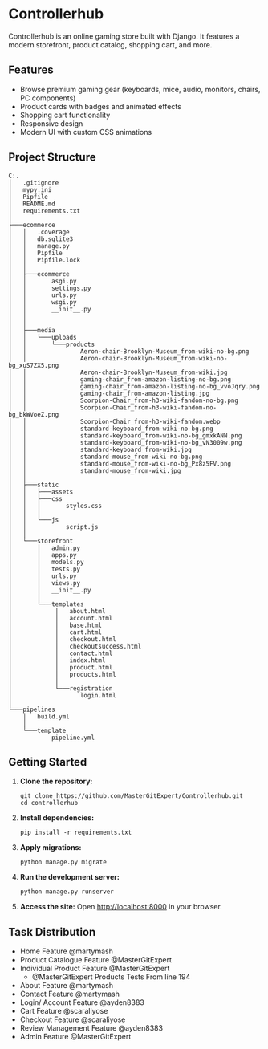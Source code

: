 # Controllerhub

Controllerhub is an online gaming store built with Django. It features a modern storefront, product catalog, shopping cart, and more.

## Features

- Browse premium gaming gear (keyboards, mice, audio, monitors, chairs, PC components)
- Product cards with badges and animated effects
- Shopping cart functionality
- Responsive design
- Modern UI with custom CSS animations

## Project Structure

```
C:.
│   .gitignore
│   mypy.ini
│   Pipfile
│   README.md
│   requirements.txt
│
├───ecommerce
│   │   .coverage
│   │   db.sqlite3
│   │   manage.py
│   │   Pipfile
│   │   Pipfile.lock
│   │
│   ├───ecommerce
│   │       asgi.py
│   │       settings.py
│   │       urls.py
│   │       wsgi.py
│   │       __init__.py
│   │   
│   │
│   ├───media
│   │   └───uploads
│   │       └───products
│   │               Aeron-chair-Brooklyn-Museum_from-wiki-no-bg.png
│   │               Aeron-chair-Brooklyn-Museum_from-wiki-no-bg_xuS7ZX5.png
│   │               Aeron-chair-Brooklyn-Museum_from-wiki.jpg
│   │               gaming-chair_from-amazon-listing-no-bg.png
│   │               gaming-chair_from-amazon-listing-no-bg_vvoJqry.png
│   │               gaming-chair_from-amazon-listing.jpg
│   │               Scorpion-Chair_from-h3-wiki-fandom-no-bg.png
│   │               Scorpion-Chair_from-h3-wiki-fandom-no-bg_bkWVoeZ.png
│   │               Scorpion-Chair_from-h3-wiki-fandom.webp
│   │               standard-keyboard_from-wiki-no-bg.png
│   │               standard-keyboard_from-wiki-no-bg_gmxkANN.png
│   │               standard-keyboard_from-wiki-no-bg_vN3009w.png
│   │               standard-keyboard_from-wiki.jpg
│   │               standard-mouse_from-wiki-no-bg.png
│   │               standard-mouse_from-wiki-no-bg_Px8z5FV.png
│   │               standard-mouse_from-wiki.jpg
│   │
│   ├───static
│   │   ├───assets
│   │   ├───css
│   │   │       styles.css
│   │   │
│   │   └───js
│   │           script.js
│   │
│   └───storefront
│       │   admin.py
│       │   apps.py
│       │   models.py
│       │   tests.py
│       │   urls.py
│       │   views.py
│       │   __init__.py
│       │
│       └───templates
│            │   about.html
│            │   account.html
│            │   base.html
│            │   cart.html
│            │   checkout.html
│            │   checkoutsuccess.html
│            │   contact.html
│            │   index.html
│            │   product.html
│            │   products.html
│            │
│            └───registration
│                   login.html   
│
└───pipelines
    │   build.yml
    │
    └───template
            pipeline.yml
```

## Getting Started

1. **Clone the repository:**
   ```
   git clone https://github.com/MasterGitExpert/Controllerhub.git
   cd controllerhub
   ```

2. **Install dependencies:**
   ```
   pip install -r requirements.txt
   ```

3. **Apply migrations:**
   ```
   python manage.py migrate
   ```

4. **Run the development server:**
   ```
   python manage.py runserver
   ```

5. **Access the site:**
   Open [http://localhost:8000](http://localhost:8000) in your browser.

## Task Distribution

- Home Feature @martymash
- Product Catalogue Feature @MasterGitExpert
- Individual Product Feature @MasterGitExpert
  - @MasterGitExpert Products Tests From line 194
- About Feature @martymash
- Contact Feature @martymash
- Login/ Account Feature @ayden8383
- Cart Feature @scaraliyose
- Checkout Feature @scaraliyose
- Review Management Feature @ayden8383
- Admin Feature @MasterGitExpert


